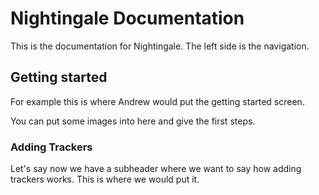Nightingale Documentation
=========================

This is the documentation for Nightingale. The left side is the navigation.

Getting started
---------------
For example this is where Andrew would put the getting started screen.

You can put some images into here and give the first steps.

### Adding Trackers

Let's say now we have a subheader where we want to say how adding trackers works. This is where we would put it.
